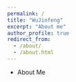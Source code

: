 ```yaml
---
permalink: /
title: "WuJinfeng"
excerpt: "About me"
author_profile: true
redirect_from: 
  - /about/
  - /about.html
---
```

* About Me


